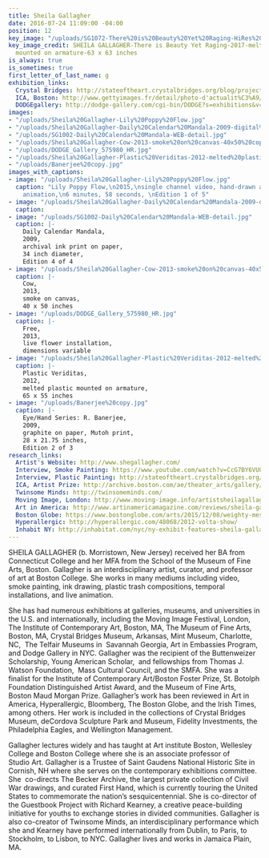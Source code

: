 ```yaml
---
title: Sheila Gallagher
date: 2016-07-24 11:09:00 -04:00
position: 12
key_image: "/uploads/SG1072-There%20is%20Beauty%20Yet%20Raging-HiRes%20copy.jpg"
key_image_credit: SHEILA GALLAGHER-There is Beauty Yet Raging-2017-melted plastic
  mounted on armature-63 x 63 inches
is_always: true
is_sometimes: true
first_letter_of_last_name: g
exhibition_links:
  Crystal Bridges: http://stateoftheart.crystalbridges.org/blog/project/sheila-gallagher/
  ICA, Boston: http://www.gettyimages.fr/detail/photo-d'actualit%C3%A9/through-a-variety-of-media-including-fresh-flowers-photo-dactualit%C3%A9/159581538#through-a-variety-of-media-including-fresh-flowers-sheila-gallagher-picture-id159581538
  DODGEgallery: http://dodge-gallery.com/cgi-bin/DODGE?s=exhibitions&v=2013812851252295335635774136
images:
- "/uploads/Sheila%20Gallagher-Lily%20Poppy%20Flow.jpg"
- "/uploads/Sheila%20Gallagher-Daily%20Calendar%20Mandala-2009-digital%20mandala%20on%20water%20resistant%20satin%20cloth-74%20inch%20diameter.jpg"
- "/uploads/SG1002-Daily%20Calendar%20Mandala-WEB-detail.jpg"
- "/uploads/Sheila%20Gallagher-Cow-2013-smoke%20on%20canvas-40x50%20copy.jpg"
- "/uploads/DODGE_Gallery_575980_HR.jpg"
- "/uploads/Sheila%20Gallagher-Plastic%20Veriditas-2012-melted%20plastic%20mounted%20on%20armature-65x55%20copy.jpg"
- "/uploads/Banerjee%20copy.jpg"
images_with_captions:
- image: "/uploads/Sheila%20Gallagher-Lily%20Poppy%20Flow.jpg"
  caption: "Lily Poppy Flow,\n2015,\nsingle channel video, hand-drawn and digital
    animation,\n6 minutes, 58 seconds, \nEdition 1 of 5"
- image: "/uploads/Sheila%20Gallagher-Daily%20Calendar%20Mandala-2009-digital%20mandala%20on%20water%20resistant%20satin%20cloth-74%20inch%20diameter.jpg"
  caption: 
- image: "/uploads/SG1002-Daily%20Calendar%20Mandala-WEB-detail.jpg"
  caption: |-
    Daily Calendar Mandala,
    2009,
    archival ink print on paper,
    34 inch diameter,
    Edition 4 of 4
- image: "/uploads/Sheila%20Gallagher-Cow-2013-smoke%20on%20canvas-40x50%20copy.jpg"
  caption: |-
    Cow,
    2013,
    smoke on canvas,
    40 x 50 inches
- image: "/uploads/DODGE_Gallery_575980_HR.jpg"
  caption: |-
    Free,
    2013,
    live flower installation,
    dimensions variable
- image: "/uploads/Sheila%20Gallagher-Plastic%20Veriditas-2012-melted%20plastic%20mounted%20on%20armature-65x55%20copy.jpg"
  caption: |-
    Plastic Veriditas,
    2012,
    melted plastic mounted on armature,
    65 x 55 inches
- image: "/uploads/Banerjee%20copy.jpg"
  caption: |-
    Eye/Hand Series: R. Banerjee,
    2009,
    graphite on paper, Mutoh print,
    28 x 21.75 inches,
    Edition 2 of 3
research_links:
  Artist's Website: http://www.shegallagher.com/
  Interview, Smoke Painting: https://www.youtube.com/watch?v=CcG7BY6VU08
  Interview, Plastic Painting: http://stateoftheart.crystalbridges.org/blog/project/sheila-gallagher-painting-in-plastic/
  ICA, Artist Prize: http://archive.boston.com/ae/theater_arts/gallery/foster_online/
  Twinsome Minds: http://twinsomeminds.com/
  Moving Image, London: http://www.moving-image.info/artistsheilagallagher/
  Art in America: http://www.artinamericamagazine.com/reviews/sheila-gallagher/
  Boston Globe: https://www.bostonglobe.com/arts/2015/12/08/weighty-messages-clad-exuberant-gestures-jewett/JkJ0Aro6cHVmmVWZzAsX2M/story.html
  Hyperallergic: http://hyperallergic.com/48068/2012-volta-show/
  Inhabit NY: http://inhabitat.com/nyc/ny-exhibit-features-sheila-gallaghers-beautiful-recycled-art-created-from-found-familial-objects/
---
```


SHEILA GALLAGHER (b. Morristown, New Jersey) received her BA from Connecticut College and her MFA from the School of the Museum of Fine Arts, Boston. Gallagher is an interdisciplinary artist, curator, and professor of art at Boston College. She works in many mediums including video, smoke painting, ink drawing, plastic trash compositions, temporal installations, and live animation.

She has had numerous exhibitions at galleries, museums, and universities in the U.S. and internationally, including the Moving Image Festival, London, The Institute of Contemporary Art, Boston, MA, The Museum of Fine Arts, Boston, MA, Crystal Bridges Museum, Arkansas, Mint Museum, Charlotte, NC,  The Telfair Museums in  Savannah Georgia, Art in Embassies Program,  and Dodge Gallery in NYC. Gallagher was the recipient of the Buttenweizer Scholarship, Young American Scholar,  and fellowships from Thomas J. Watson Foundation,  Mass Cultural Council, and the SMFA. She was a finalist for the Institute of Contemporary Art/Boston Foster Prize, St. Botolph Foundation Distinguished Artist Award, and the Museum of Fine Arts, Boston Maud Morgan Prize. Gallagher’s work has been reviewed in Art in America, Hyperallergic, Bloomberg, The Boston Globe, and the Irish Times, among others. Her work is included in the collections of Crystal Bridges Museum, deCordova Sculpture Park and Museum, Fidelity Investments, the Philadelphia Eagles, and Wellington Management.

Gallagher lectures widely and has taught at Art institute Boston, Wellesley College and Boston College where she is an associate professor of Studio Art. Gallagher is a Trustee of Saint Gaudens National Historic Site in Cornish, NH where she serves on the contemporary exhibitions committee. She  co-directs The Becker Archive, the largest private collection of Civil War drawings, and curated First Hand, which is currently touring the United States to commemorate the nation’s sesquicentennial. She is co-director of the Guestbook Project with Richard Kearney, a creative peace-building initiative for youths to exchange stories in divided communities. Gallagher is also co-creator of Twinsome Minds, an interdisciplinary performance which she and Kearney have performed internationally from Dublin, to Paris, to Stockholm, to Lisbon, to NYC. Gallagher lives and works in Jamaica Plain, MA.
